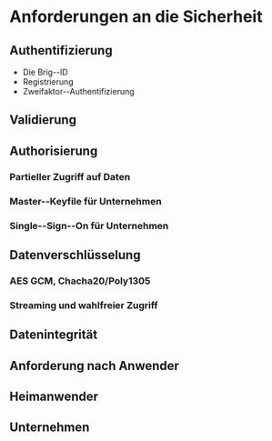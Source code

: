 # Anforderungen an die Sicherheit

## Authentifizierung

* Die Brig--ID
* Registrierung
* Zweifaktor--Authentifizierung

## Validierung

## Authorisierung

### Partieller Zugriff auf Daten

### Master--Keyfile für Unternehmen

### Single--Sign--On für Unternehmen

## Datenverschlüsselung

### AES GCM, Chacha20/Poly1305

### Streaming und wahlfreier Zugriff

## Datenintegrität

## Anforderung nach Anwender

## Heimanwender

## Unternehmen
